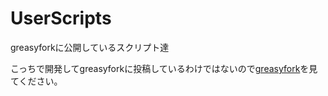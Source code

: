 # UserScripts
greasyforkに公開しているスクリプト達

こっちで開発してgreasyforkに投稿しているわけではないので[greasyfork](https://greasyfork.org/ja/users/1023652)を見てください。
